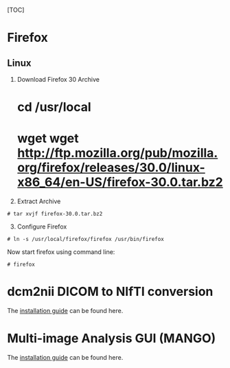 [TOC]

# Firefox
## Linux 

1. Download Firefox 30 Archive

    # cd /usr/local
    # wget wget http://ftp.mozilla.org/pub/mozilla.org/firefox/releases/30.0/linux-x86_64/en-US/firefox-30.0.tar.bz2

2. Extract Archive

```
# tar xvjf firefox-30.0.tar.bz2
```

3. Configure Firefox

```
# ln -s /usr/local/firefox/firefox /usr/bin/firefox
```

Now start firefox using command line:

```
# firefox
```

# dcm2nii DICOM to NIfTI conversion

The [installation guide](http://www.mccauslandcenter.sc.edu/mricro/mricron/install.html) can be found here.

# Multi-image Analysis GUI (MANGO)

The [installation guide](http://ric.uthscsa.edu/mango/mango.html) can be found here.



